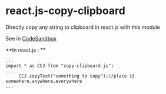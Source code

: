 # react.js-copy-clipboard
Directly copy any string to clipboard in react.js with this module


See in [CodeSandbox](https://codesandbox.io/embed/copy-text-js-tvxbm?fontsize=14&hidenavigation=1&theme=dark)


 **In react.js : **

```
...
import * as CCJ from "copy-clipboard-js";
...
     CCJ.copyText("something to copy");//place it somewhere,anywhere,everywhere
...
```

